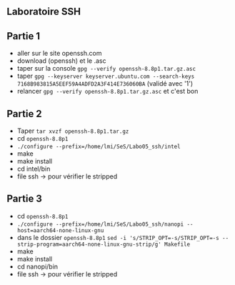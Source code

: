 ## Laboratoire SSH 

## Partie 1 

- aller sur le site openssh.com
- download (openssh) et le .asc
-  taper sur la console `gpg --verify openssh-8.8p1.tar.gz.asc`
- taper `gpg --keyserver keyserver.ubuntu.com --search-keys 7168B983815A5EEF59A4ADFD2A3F414E736060BA` (validé avec '1')
- relancer `gpg --verify openssh-8.8p1.tar.gz.asc` et c'est bon

## Partie 2

- Taper `tar xvzf openssh-8.8p1.tar.gz`
- cd `openssh-8.8p1`
- `./configure --prefix=/home/lmi/SeS/Labo05_ssh/intel`
- make
- make install
- cd intel/bin
- file ssh -> pour vérifier le stripped

## Partie 3

- cd `openssh-8.8p1`
- `./configure --prefix=/home/lmi/SeS/Labo05_ssh/nanopi --host=aarch64-none-linux-gnu`
- dans le dossier `openssh-8.8p1` `sed -i 's/STRIP_OPT=-s/STRIP_OPT=-s --strip-program=aarch64-none-linux-gnu-strip/g' Makefile`
- make
- make install
- cd nanopi/bin
- file ssh -> pour vérifier le stripped

